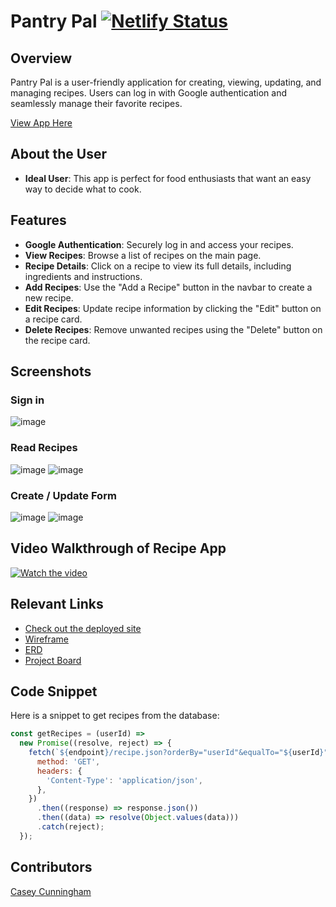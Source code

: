 # Pantry Pal [![Netlify Status](https://api.netlify.com/api/v1/badges/5b475e36-dac6-4812-b22b-6501d97db6e0/deploy-status)](https://app.netlify.com/sites/caseys-pantry-pal/deploys)

## Overview
Pantry Pal is a user-friendly application for creating, viewing, updating, and managing recipes. Users can log in with Google authentication and seamlessly manage their favorite recipes.

[View App Here](https://caseys-pantry-pal.netlify.app/)

## About the User <!-- This is a scaled down user persona -->
- **Ideal User**: This app is perfect for food enthusiasts that want an easy way to decide what to cook.

## Features <!-- List your app features using bullets! Do NOT use a paragraph. No one will read that! -->
- **Google Authentication**: Securely log in and access your recipes.
- **View Recipes**: Browse a list of recipes on the main page.
- **Recipe Details**: Click on a recipe to view its full details, including ingredients and instructions.
- **Add Recipes**: Use the "Add a Recipe" button in the navbar to create a new recipe.
- **Edit Recipes**: Update recipe information by clicking the "Edit" button on a recipe card.
- **Delete Recipes**: Remove unwanted recipes using the "Delete" button on the recipe card.

## Screenshots
### Sign in
![image](https://github.com/user-attachments/assets/15521a2f-13fd-4437-94c2-84f012b907c3)

### Read Recipes
![image](https://github.com/user-attachments/assets/dbb05d20-8c97-45b1-b675-bf6a22492415)
![image](https://github.com/user-attachments/assets/b7e01932-cbdd-4045-920a-c0e805ad1072)

### Create / Update Form
![image](https://github.com/user-attachments/assets/1de30ef6-22fa-4876-86cc-1dc58740d793)
![image](https://github.com/user-attachments/assets/881a8b29-1216-478a-b72d-20493dbc3aa4)

## Video Walkthrough of Recipe App <!-- A loom link is sufficient -->
[![Watch the video]([https://raw.githubusercontent.com/username/repository/branch/path/to/thumbnail.jpg)](https://raw.githubusercontent.com/username/repository/branch/path/to/video.mp4](https://www.loom.com/share/2514808886e74c13aa289ccb4e850920))

## Relevant Links <!-- Link to all the things that are required outside of the ones that have their own section -->
- [Check out the deployed site](https://caseys-pantry-pal.netlify.app/)
- [Wireframe](https://www.dropbox.com/scl/fi/o6st4gwnk7b3hkuld1rjj/pantrypalwireframe.drawio.png?rlkey=ppib5cfjbqorta9s0rot98isy&st=ikmwx6wn&dl=0)
- [ERD](https://dbdiagram.io/d/Pantry_Pal-673516d9e9daa85aca5e5063)
- [Project Board](https://github.com/users/dinnerdoggy/projects/1/views/1)

## Code Snippet <!-- OPTIONAL, but doesn't hurt -->
Here is a snippet to get recipes from the database:
```javascript
const getRecipes = (userId) =>
  new Promise((resolve, reject) => {
    fetch(`${endpoint}/recipe.json?orderBy="userId"&equalTo="${userId}"`, {
      method: 'GET',
      headers: {
        'Content-Type': 'application/json',
      },
    })
      .then((response) => response.json())
      .then((data) => resolve(Object.values(data)))
      .catch(reject);
  });
```
## Contributors
[Casey Cunningham](github.com/dinnerdoggy)

